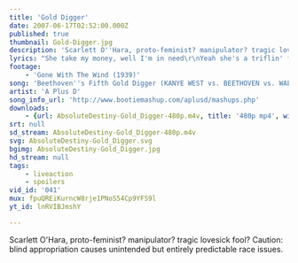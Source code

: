 ```yaml
---
title: 'Gold Digger'
date: 2007-06-17T02:52:00.000Z
published: true
thumbnail: Gold-Digger.jpg
description: 'Scarlett O''Hara, proto-feminist? manipulator? tragic lovesick fool? Caution: blind appropriation causes unintended but entirely predictable race issues.'
lyrics: "She take my money, well I'm in need\r\nYeah she's a triflin' friend indeed\r\n\r\nNow I ain't sayin' she a gold digger (When I'm in need)\r\nBut she ain't messin' wit no broke broke (She steal me money)\r\nNow I ain't sayin' she a gold digger (When I'm in need)\r\nBut she ain't messin' wit no broke broke (I gotta leave)\r\nGet down girl, go 'head get down (I gotta leave)\r\nGet down girl, go 'head get down (I gotta leave)\r\nGet down girl, go 'head get down (I gotta leave)\r\nGet down girl, go 'head\r\n\r\nSerena\r\nTrina, Jennifer Lopez, four kids\r\nAn' I gotta take all they bad ***\r\nget ya kids but then they got they friends\r\nI pulled up in the Benz, they all got up in\r\nWe all went to din and then I had to pay\r\nIf you messin' with this girl then you betta' be paid\r\nYou know why\r\nTake too much to touch her\r\nFrom what I heard she got a baby by Busta\r\nMy best friend say she used to f*** with Usher\r\nI don't care what none of y'all say I still love her\r\n\r\nNow I ain't sayin' she a gold digger\r\nBut she ain't messin' wit no broke broke\r\nNow I ain't sayin' she a gold digger\r\nBut she ain't messin' wit no broke niggas\r\nGet down girl, go 'head get down\r\nGet down girl, go 'head get down\r\nGet down girl, go 'head get down\r\nGet down girl, go 'head\r\n\r\n18 years, 18 years\r\nShe got one of yo' kids, got you for 18 years\r\nI know somebody payin' child support for one of his kids\r\nHis baby momma's car crib is bigger than his\r\nYou will see him on TV, any given Sunday\r\nWin the Superbowl and drive off in a Hyundai\r\nShe was supposed to buy ya shorty Tyco with ya money\r\nShe went to the doctor got lipo with ya money\r\nShe walkin' around lookin' like Michael with ya money\r\nShoulda' got that insured, GEICO for ya moneeey(your money)\r\nIf you ain't no punk holla' we want pre-nup\r\nWE WANT PRE-NUP!, yeah\r\nIt's something that you need to have\r\n'Cause when she leave yo' ass she gon' leave with half\r\n18 years, 18 years\r\nAnd on her 18th birthday, he found out it wasn't his?\r\n\r\nNow I ain't sayin' she a gold digger\r\nBut she ain't messin' wit no broke broke\r\nNow I ain't sayin' she a gold digger\r\nBut she ain't messin' wit no broke niggas\r\nGet down girl, go 'head get down\r\nGet down girl, go 'head get down\r\nGet down girl, go 'head get down\r\nGet down girl, go 'head\r\n\r\nNow I ain't sayin' you a gold digger, you got needs\r\nYou want a dude to smoke, but he can't buy weed\r\nBut while y'all washin', watch him\r\nHe gon' make a Benz out of that Datsun\r\nHe got that ambition, baby look in his eyes\r\nThis week he's moppin' floors, next week it's the fries\r\nSo, stick by his side\r\nI know his dude's ballin', and yeah that's nice\r\nAnd they gon' keep callin' and tryin'\r\nBut you stay right, girl\r\nBut when you get on, he leave yo' ass for a white girl\r\n\r\nGet down girl, go 'head get down\r\nGet down girl, go 'head get down\r\nGet down girl, go 'head get down\r\nGet down girl, go 'head\r\n\r\n[\"Frankly my dear, I don't give a damn\"]"
footage:
    - 'Gone With The Wind (1939)'
song: 'Beethoven''s Fifth Gold Digger (KANYE WEST vs. BEETHOVEN vs. WALTER MURPHY)'
artist: 'A Plus D'
song_info_url: 'http://www.bootiemashup.com/aplusd/mashups.php'
downloads:
    - {url: AbsoluteDestiny-Gold_Digger-480p.m4v, title: '480p mp4', width: 640, height: 480, mimetype: video/mp4}
srt: null
sd_stream: AbsoluteDestiny-Gold_Digger-480p.m4v
svg: AbsoluteDestiny-Gold_Digger.svg
bgimg: AbsoluteDestiny-Gold_Digger.jpg
hd_stream: null
tags:
    - liveaction
    - spoilers
vid_id: '041'
mux: fpuQREiKurncW8rje1PNoS54Cp9YFS9l
yt_id: lnRVIBJmshY

---
```

Scarlett O'Hara, proto-feminist? manipulator? tragic lovesick fool? Caution: blind appropriation causes unintended but entirely predictable race issues.